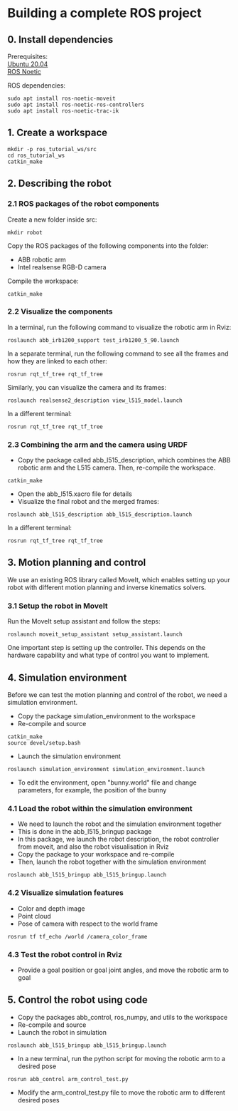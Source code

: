 # Building a complete ROS project

## 0. Install dependencies

Prerequisites:  
[Ubuntu 20.04](https://releases.ubuntu.com/20.04/)  
[ROS Noetic](http://wiki.ros.org/noetic/Installation/Ubuntu)  

ROS dependencies:  
```
sudo apt install ros-noetic-moveit
sudo apt install ros-noetic-ros-controllers
sudo apt install ros-noetic-trac-ik
```

## 1. Create a workspace

```
mkdir -p ros_tutorial_ws/src
cd ros_tutorial_ws
catkin_make
```

## 2. Describing the robot

### 2.1 ROS packages of the robot components

Create a new folder inside src:
```
mkdir robot
```

Copy the ROS packages of the following components into the folder:
- ABB robotic arm
- Intel realsense RGB-D camera

Compile the workspace:
```
catkin_make
```

### 2.2 Visualize the components

In a terminal, run the following command to visualize the robotic arm in Rviz:
```
roslaunch abb_irb1200_support test_irb1200_5_90.launch
```

In a separate terminal, run the following command to see all the frames and how they are linked to each other:
```
rosrun rqt_tf_tree rqt_tf_tree
```

Similarly, you can visualize the camera and its frames:
```
roslaunch realsense2_description view_l515_model.launch
```
In a different terminal:
```
rosrun rqt_tf_tree rqt_tf_tree
```

### 2.3 Combining the arm and the camera using URDF

- Copy the package called abb_l515_description, which combines the ABB robotic arm and the L515 camera. Then, re-compile the workspace.
```
catkin_make
```
- Open the abb_l515.xacro file for details
- Visualize the final robot and the merged frames:
```
roslaunch abb_l515_description abb_l515_description.launch
```
In a different terminal:
```
rosrun rqt_tf_tree rqt_tf_tree
```

## 3. Motion planning and control

We use an existing ROS library called MoveIt, which enables setting up your robot with different motion planning and inverse kinematics solvers.

### 3.1 Setup the robot in MoveIt

Run the MoveIt setup assistant and follow the steps:
```
roslaunch moveit_setup_assistant setup_assistant.launch
```

One important step is setting up the controller. This depends on the hardware capability and what type of control you want to implement.

## 4. Simulation environment

Before we can test the motion planning and control of the robot, we need a simulation environment.

- Copy the package simulation_environment to the workspace
- Re-compile and source
```
catkin_make
source devel/setup.bash
```
- Launch the simulation environment
```
roslaunch simulation_environment simulation_environment.launch
```
- To edit the environment, open "bunny.world" file and change parameters, for example, the position of the bunny

### 4.1 Load the robot within the simulation environment

- We need to launch the robot and the simulation environment together
- This is done in the abb_l515_bringup package
- In this package, we launch the robot description, the robot controller from moveit, and also the robot visualisation in Rviz
- Copy the package to your workspace and re-compile
- Then, launch the robot together with the simulation environment
```
roslaunch abb_l515_bringup abb_l515_bringup.launch
```

### 4.2 Visualize simulation features

- Color and depth image
- Point cloud
- Pose of camera with respect to the world frame
```
rosrun tf tf_echo /world /camera_color_frame
```

### 4.3 Test the robot control in Rviz

- Provide a goal position or goal joint angles, and move the robotic arm to goal

## 5. Control the robot using code

- Copy the packages abb_control, ros_numpy, and utils to the workspace
- Re-compile and source
- Launch the robot in simulation
```
roslaunch abb_l515_bringup abb_l515_bringup.launch
```
- In a new terminal, run the python script for moving the robotic arm to a desired pose
```
rosrun abb_control arm_control_test.py
```
- Modify the arm_control_test.py file to move the robotic arm to different desired poses
